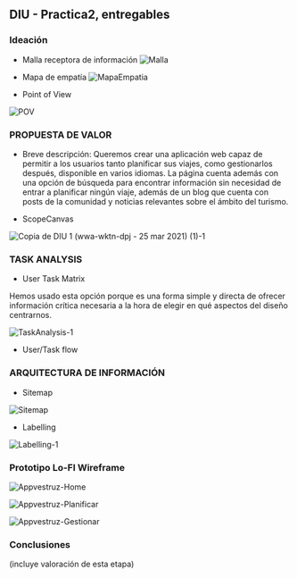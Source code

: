 ## DIU - Practica2, entregables

### Ideación 
* Malla receptora de información 
![Malla](https://user-images.githubusercontent.com/62568912/114884015-b6925300-9e05-11eb-839f-c47df9d25a52.png)


* Mapa de empatía
![MapaEmpatia](https://user-images.githubusercontent.com/62568912/112494291-31c29500-8d83-11eb-88b7-6f6b830b00c3.png)

* Point of View 

![POV](https://user-images.githubusercontent.com/62568912/112503826-88cc6800-8d8b-11eb-803b-d66f2ccea2ab.png)


### PROPUESTA DE VALOR

* Breve descripción: Queremos crear una aplicación web capaz de permitir a los usuarios tanto planificar sus viajes, como gestionarlos después, disponible en varios idiomas. La página cuenta además con una opción de búsqueda para encontrar información sin necesidad de entrar a planificar ningún viaje, además de un blog que cuenta con posts de la comunidad y noticias relevantes sobre el ámbito del turismo. 

* ScopeCanvas

![Copia de DIU 1 (wwa-wktn-dpj - 25 mar 2021) (1)-1](https://user-images.githubusercontent.com/62568912/113937949-33b43b80-97fa-11eb-83b3-205aeea36a5e.png)



### TASK ANALYSIS

* User Task Matrix 

Hemos usado esta opción porque es una forma simple y directa de ofrecer información crítica necesaria a la hora de elegir en qué aspectos del diseño centrarnos.

![TaskAnalysis-1](https://user-images.githubusercontent.com/62568912/114779964-0bd35380-9d77-11eb-820c-2cc163e09568.png)


* User/Task flow


### ARQUITECTURA DE INFORMACIÓN

* Sitemap 

![Sitemap](https://user-images.githubusercontent.com/62568912/114043911-02ce1800-9887-11eb-811e-c8ed8c4d62ff.png)



* Labelling 

![Labelling-1](https://user-images.githubusercontent.com/62568912/114051001-06649d80-988d-11eb-984b-680ef6bb50fb.png)



### Prototipo Lo-FI Wireframe 

![Appvestruz-Home](https://user-images.githubusercontent.com/62568912/114789395-5c50ae00-9d83-11eb-8141-922a82dbb3c4.jpg)

![Appvestruz-Planificar](https://user-images.githubusercontent.com/62568912/114789404-607ccb80-9d83-11eb-9be1-03d15cb459bc.jpg)

![Appvestruz-Gestionar](https://user-images.githubusercontent.com/62568912/114789421-64105280-9d83-11eb-9e2e-8861ce848530.jpg)



### Conclusiones  
(incluye valoración de esta etapa)
